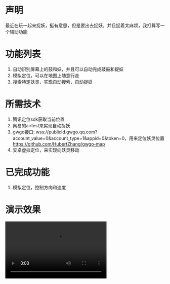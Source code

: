 # 声明
最近在玩一起来捉妖，挺有意思，但是要出去捉妖，并且捉着太麻烦，我打算写一个辅助功能

# 功能列表
1. 自动识别屏幕上的鼓和妖，并且可以自动完成敲鼓和捉妖  
2. 模拟定位，可以在地图上随意行走  
3. 搜索特定妖灵，实现自动搜索，自动捉妖

# 所需技术
1. 腾讯定位sdk获取当前位置
2. 网易的airtest来实现自动捉妖
3. gwgo接口: wss://publicld.gwgo.qq.com?account_value=0&account_type=1&appid=0&token=0，用来定位妖灵位置
   https://github.com/HubertZhang/gwgo-map
4. 安卓虚拟定位，来实现向妖灵移动


# 已完成功能
1. 模拟定位，控制方向和速度

# 演示效果
<video src="https://github.com/bxxfighting/together-go/blob/master/data/演示.mp4" width="320" height="180" controls="controls">
</video>
